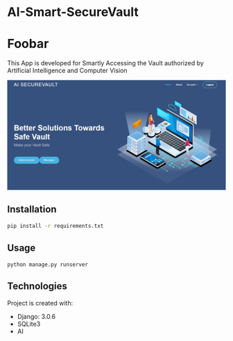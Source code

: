 # AI-Smart-SecureVault

# Foobar

This App is developed for Smartly Accessing the Vault authorized by Artificial Intelligence and Computer Vision

![Homeage](./static/screenshot_1_homepage.jpg)

## Installation


```bash
pip install -r requirements.txt
```

## Usage

```python
python manage.py runserver
```

## Technologies
Project is created with:
* Django: 3.0.6
* SQLite3
* AI